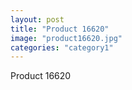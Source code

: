 ```yaml
---
layout: post
title: "Product 16620"
image: "product16620.jpg"
categories: "category1"
---
```

Product 16620
